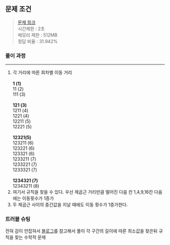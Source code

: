 ## 문제 조건
> <a href = "https://www.acmicpc.net/problem/1011"> 문제 링크 </a>  
> 시간제한 : 2초  
> 메모리 제한 : 512MB  
> 정답 비율 : 31.942%

### 풀이 과정
---
1. 각 거리에 따른 회차별 이동 거리   
    <br><b>1 (1)</b>  
    11  (2)  
    111  (3)  
    <br><b>121 (3)</b>  
    1211  (4)  
    1221  (4)  
    12211 (5)  
    12221 (5)  
    <br><b>12321(5)</b>   
    123211 (6)  
    123221 (6)  
    123321 (6)  
    1233211 (7)  
    1233221 (7)         
    1233321 (7)  
    <br><b>1234321 (7)</b>  
    12343211 (8)
2. 여기서 규칙을 찾을 수 있다. 우선 제곱근 거리만큼 떨어진 다음 칸 1,4,9,16칸 다음에는 이동횟수가 1증가
3. 두 제곱근 사이의 중간값을 지날 때에도 이동 횟수가 1증가한다.
### 트러블 슈팅
전혀 감이 안잡혀서 <a href= "https://phil-baek.tistory.com/entry/%EB%B0%B1%EC%A4%80-1011-Fly-me-to-the-Alpha-Centauri-%ED%92%80%EC%9D%B4-C">블로그</a>를 참고해서 풀이
각 구간의 길이에 따른 최소값을 찾은뒤 규칙을 찾는 수학적 문제
